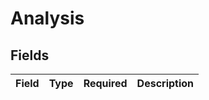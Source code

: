 # Analysis


## Fields

| Field       | Type        | Required    | Description |
| ----------- | ----------- | ----------- | ----------- |
